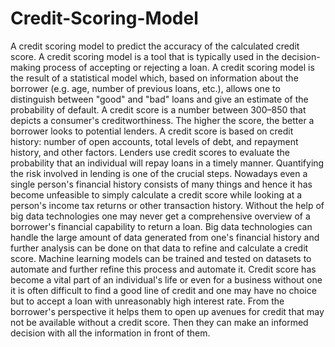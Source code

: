 # Credit-Scoring-Model
A credit scoring model to predict the accuracy of the calculated credit score.
A credit scoring model is a tool that is typically used in the decision-making process of accepting 
or rejecting a loan. A credit scoring model is the result of a statistical model which, based on
information about the borrower (e.g. age, number of previous loans, etc.), allows one to
distinguish between "good" and "bad" loans and give an estimate of the probability of default. A
credit score is a number between 300–850 that depicts a consumer's creditworthiness. The higher
the score, the better a borrower looks to potential lenders. A credit score is based on credit
history: number of open accounts, total levels of debt, and repayment history, and other factors.
Lenders use credit scores to evaluate the probability that an individual will repay loans in a
timely manner. Quantifying the risk involved in lending is one of the crucial steps. Nowadays
even a single person's financial history consists of many things and hence it has become
unfeasible to simply calculate a credit score while looking at a person's income tax returns or
other transaction history. Without the help of big data technologies one may never get a
comprehensive overview of a borrower's financial capability to return a loan. Big data
technologies can handle the large amount of data generated from one's financial history and
further analysis can be done on that data to refine and calculate a credit score. Machine learning
models can be trained and tested on datasets to automate and further refine this process and
automate it. Credit score has become a vital part of an individual's life or even for a business
without one it is often difficult to find a good line of credit and one may have no choice but to
accept a loan with unreasonably high interest rate. From the borrower's perspective it helps them
to open up avenues for credit that may not be available without a credit score. Then they can
make an informed decision with all the information in front of them.
